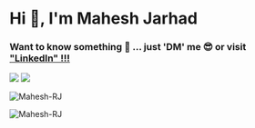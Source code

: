  <h1 align="left">Hi 👋, I'm Mahesh Jarhad</h1>
 
 <h3 align="left">  Want to know something 🤔 ... just 'DM' me 😎 or visit <a href="https://www.linkedin.com/in/mahesh-jarhad-95b62a21a/">
   "LinkedIn" !!!
</a> </h3> 

<img src="https://github-readme-stats.vercel.app/api?username=Mahesh-RJ&show_icons=true&count_private=true&theme=gruvbox ">
<img  src="https://github-readme-stats.vercel.app/api/top-langs/?username=Mahesh-RJ&theme=dark&layout=compact" />


<p align="left"> <img src="https://komarev.com/ghpvc/?username=Mahesh-RJ&label=Profile%20views&color=0e75b6&style=flat" alt="Mahesh-RJ" /> </p>

<p><img align="center" src="https://github-readme-streak-stats.herokuapp.com/?user=Mahesh-RJ&" alt="Mahesh-RJ" /></p>



